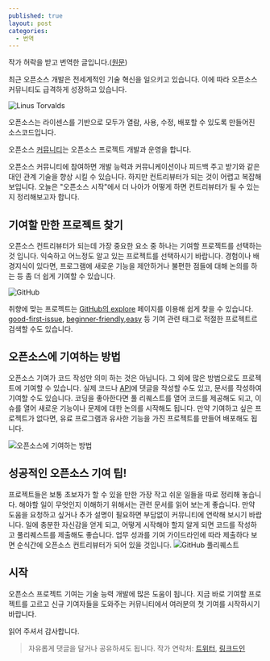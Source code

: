 ```yaml
---
published: true
layout: post
categories:
  - 번역
---
```


작가 허락을 받고 번역한 글입니다.([원문](https://dev.to/saharshlaud/open-source-community-how-to-become-an-active-contributor-f3d))

최근 오픈소스 개발은 전세계적인 기술 혁신을 일으키고 있습니다. 이에 따라 오픈소스 커뮤니티도 급격하게 성장하고 있습니다.

![Linus Torvalds](https://res.cloudinary.com/practicaldev/image/fetch/s--wXeXKOV2--/c_limit%2Cf_auto%2Cfl_progressive%2Cq_auto%2Cw_880/https://dev-to-uploads.s3.amazonaws.com/uploads/articles/7f4ogr7zd2x39r9qw5go.jpg)

오픈소스는 라이센스를 기반으로 모두가 열람, 사용, 수정, 배포할 수 있도록 만들어진 소스코드입니다.

오픈소스 [커뮤니티](https://opensource.org/community)는 오픈소스 프로젝트 개발과 운영을 합니다.

오픈소스 커뮤니티에 참여하면 개발 능력과 커뮤니케이션이나 피드백 주고 받기와 같은 대인 관계 기술을 향상 시킬 수 있습니다. 하지만 컨트리뷰터가 되는 것이 어렵고 복잡해 보입니다. 오늘은 "오픈소스 시작"에서 더 나아가 어떻게 하면 컨트리뷰터가 될 수 있는지 정리해보고자 합니다.

## 기여할 만한 프로젝트 찾기
오픈소스 컨트리뷰터가 되는데 가장 중요한 요소 중 하나는 기여할 프로젝트를 선택하는 것 입니다. 익숙하고 어느정도 알고 있는 프로젝트를 선택하시기 바랍니다. 경험이나 배경지식이 있다면, 프로그램에 새로운 기능을 제안하거나 불편한 점들에 대해 논의를 하는 등 좀 더 쉽게 기여할 수 있습니다.

![GitHub](https://res.cloudinary.com/practicaldev/image/fetch/s--ltPgAol0--/c_limit%2Cf_auto%2Cfl_progressive%2Cq_auto%2Cw_880/https://dev-to-uploads.s3.amazonaws.com/uploads/articles/f6bmkzd6mffp01akj82d.png)

취향에 맞는 프로젝트는 [GitHub의 explore](https://github.com/explore) 페이지를 이용해 쉽게 찾을 수 있습니다. [good-first-issue](https://github.com/topics/good-first-issue), [beginner-friendly](https://github.com/topics/beginner-friendly),[easy](https://github.com/topics/easy) 등 기여 관련 태그로 적절한 프로젝트르 검색할 수도 있습니다.

## 오픈소스에 기여하는 방법
오픈소스 기여가 코드 작성만 의미 하는 것은 아닙니다. 그 외에 많은 방법으로도 프로젝트에 기여할 수 있습니다. 실제 코드나 [API](https://aviyel.com/post/78/say-hello-to-hoppscotch-our-first-open-source-project-on-aviyel)에 댓글을 작성할 수도 있고, 문서를 작성하여 기여할 수도 있습니다. 코딩을 좋아한다면 풀 리퀘스트를 열어 코드를 제공해도 되고, 이슈를 열어 새로운 기능이나 문제에 대한 논의를 시작해도 됩니다. 만약 기여하고 싶은 프로젝트가 없다면, 유료 프로그램과 유사한 기능을 가진 프로젝트를 만들어 배포해도 됩니다.

![오픈소스에 기여하는 방법](https://res.cloudinary.com/practicaldev/image/fetch/s--NBve7YfH--/c_limit%2Cf_auto%2Cfl_progressive%2Cq_auto%2Cw_880/https://dev-to-uploads.s3.amazonaws.com/uploads/articles/s5pgug12v0qvwdvllevt.png)

## 성공적인 오픈소스 기여 팁!
프로젝트들은 보통 초보자가 할 수 있을 만한 가장 작고 쉬운 일들을 따로 정리해 놓습니다. 해야할 일이 무엇인지 이해하기 위해서는 관련 문서를 읽어 보는게 좋습니다. 만약 도움을 요청하고 싶거나 추가 설명이 필요하면 부담없이 커뮤니티에 연락해 보시기 바랍니다. 일에 충분한 자신감을 얻게 되고, 어떻게 시작해야 할지 알게 되면 코드를 작성하고 풀리퀘스트를 제출해도 좋습니다. 업무 성과를 기여 가이드라인에 따라 제출하다 보면 순식간에 오픈소스 컨트리뷰터가 되어 있을 것입니다.
![GitHub 풀리퀘스트](https://res.cloudinary.com/practicaldev/image/fetch/s--1ZXGXEdq--/c_limit%2Cf_auto%2Cfl_progressive%2Cq_auto%2Cw_880/https://dev-to-uploads.s3.amazonaws.com/uploads/articles/cdr0rzqntvo41vbahuu1.png)

## 시작
오픈소스 프로젝트 기여는 기술 능력 개발에 많은 도움이 됩니다. 지금 바로 기여할 프로젝트를 고르고 신규 기여자들을 도와주는 커뮤니티에서 여러분의 첫 기여를 시작하시기 바랍니다.

읽어 주셔서 감사합니다.

> 자유롭게 댓글을 달거나 공유하셔도 됩니다. 작가 연락처: [트위터](https://hashnode.com/@saharshlaud), [링크드인](https://in.linkedin.com/in/saharsh-laud)

